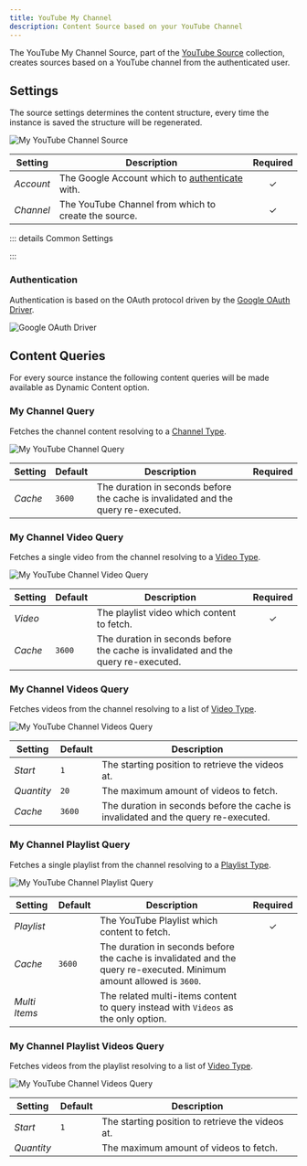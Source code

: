 ```yaml
---
title: YouTube My Channel
description: Content Source based on your YouTube Channel
---
```


<!--@include: ../../parts/provider-intro-->

The YouTube My Channel Source, part of the [YouTube Source](../) collection, creates sources based on a YouTube channel from the authenticated user.

## Settings

The source settings determines the content structure, every time the instance is saved the structure will be regenerated.

![My YouTube Channel Source](../../assets/providers/youtube-mychannel-config.webp)

| Setting | Description | Required |
| --- | --- | :---: |
| *Account* | The Google Account which to [authenticate](#authentication) with. | &#x2713; |
| *Channel* | The YouTube Channel from which to create the source. | &#x2713; |

::: details Common Settings

<!--@include: ../../parts/provider-common-settings-->

:::

### Authentication

Authentication is based on the OAuth protocol driven by the [Google OAuth Driver](/essentials-for-yootheme-pro/auth/google).

![Google OAuth Driver](/essentials-for-yootheme-pro/auth/assets/driver/google-oauth.webp)

## Content Queries

For every source instance the following content queries will be made available as Dynamic Content option.

### My Channel Query

Fetches the channel content resolving to a [Channel Type](../#channel-type).

![My YouTube Channel Query](../../assets/providers/youtube-mychannel.webp)

| Setting | Default | Description | Required |
| --- | --- | --- | :---: |
| *Cache* | `3600` | The duration in seconds before the cache is invalidated and the query re-executed. |

### My Channel Video Query

Fetches a single video from the channel resolving to a [Video Type](../#video-type).

![My YouTube Channel Video Query](../../assets/providers/youtube-mychannel-video.webp)

| Setting | Default | Description | Required |
| --- | --- | --- | :---: |
| *Video* | | The playlist video which content to fetch. | &#x2713; |
| *Cache* | `3600` | The duration in seconds before the cache is invalidated and the query re-executed. |

### My Channel Videos Query

Fetches videos from the channel resolving to a list of [Video Type](../#video-type).

![My YouTube Channel Videos Query](../../assets/providers/youtube-mychannel-videos.webp)

| Setting | Default | Description |
| --- | --- | --- |
| *Start* | `1` | The starting position to retrieve the videos at. |
| *Quantity* | `20` | The maximum amount of videos to fetch. |
| *Cache* | `3600` | The duration in seconds before the cache is invalidated and the query re-executed. |

### My Channel Playlist Query

Fetches a single playlist from the channel resolving to a [Playlist Type](../#playlist-type).

![My YouTube Channel Playlist Query](../../assets/providers/youtube-mychannel-playlist.webp)

| Setting | Default | Description | Required |
| --- | --- | --- | :---: |
| *Playlist* | | The YouTube Playlist which content to fetch. | &#x2713; |
| *Cache* | `3600` | The duration in seconds before the cache is invalidated and the query re-executed. Minimum amount allowed is `3600`. |
| *Multi Items* | | The related multi-items content to query instead with `Videos` as the only option. |

### My Channel Playlist Videos Query

Fetches videos from the playlist resolving to a list of [Video Type](../#video-type).

![My YouTube Channel Videos Query](../../assets/providers/youtube-mychannel-playlist-videos.webp)

| Setting | Default | Description |
| --- | --- | --- |
| *Start* | `1` | The starting position to retrieve the videos at. |
| *Quantity* | | The maximum amount of videos to fetch. |
